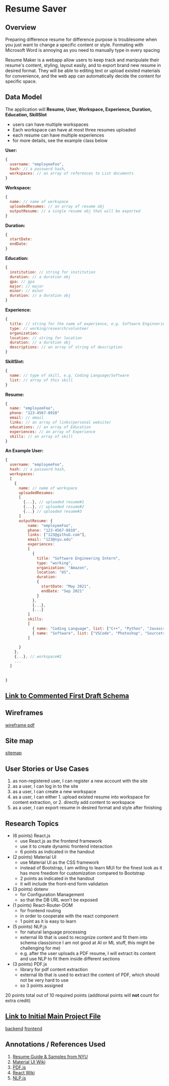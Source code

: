 # Resume Saver

## Overview
Preparing difference resume for difference purpose is troublesome when you just want to change a specific content or style. Formating with Microsoft Word is annoying as you need to manually type in every spacing

Resume Maker is a webapp allow users to keep track and manipulate their resume's content, styling, layout easily, and to export brand new resume in desired format. They will be able to editing text or upload existed materials for convenience, and the web app can automatically decide the content for specific space.

## Data Model

The application will **Resume, User, Workspace, Experience, Duration, Education, SkillSlot**

* users can have multiple workspaces
* Each workspace can have at most three resumes uploaded
* each resume can have multiple experiences
* for more details, see the example class below

**User:**

```javascript
{
  username: "employeeFoo",
  hash: // a password hash,
  workspaces: // an array of references to List documents
}
```
**Workspace:**
```javascript
{
  name: // name of workspace
  uploadedResumes: // an array of resume obj
  outputResume: // a single resume obj that will be exported
}
```
**Duration:**
```javascript
{
  startDate: 
  endDate:
}
```
**Education:**
```javascript
{
  institution: // string for institution
  duration: // a duration obj
  gpa: // gpa
  major: // major
  minor: // minor
  duration: // a duration obj
}

```
**Experience:**
```javascript
{
  title: // string for the name of experience, e.g. Software Enginnering Intern
  type: // working/research/volunteer
  organization: 
  location: // string for location
  duration: // a duration obj
  descriptions: // an array of string of description
}

```
**SkillSlot:**
```javascript
{
  name: // type of skill, e.g. Coding Language/Software
  list: // array of this skill
}

```
**Resume:**
```javascript
{
  name: "employeeFoo",
  phone: "123-4567-8910"
  email: // email
  links: // an array of links(personal website)
  educations: // an array of Education
  experiences: // an array of Experience
  skills: // an array of skill
}
```

**An Example User:**

```javascript
{
  username: "employeeFoo",
  hash: // a password hash,
  workspaces: 
  [
    {
      name: // name of workspace
      uploadedResumes: 
      [
        {...}, // uploaded resume#1
        {...}, // uploaded resume#2
        {...} // uploaded resume#3
      ]
      outputResume: {
          name: "employeeFoo",
          phone: "123-4567-8910",
          links: ["123@github.com"],
          email: "123@nyu.edu"
          experiences: 
          [
            {
              title: "Software Engineering Intern",
              type: "working",
              organization: "Amazon",
              location: "US",
              duration: 
              {
                startDate: "May 2021",
                endDate: "Sep 2021"
              }
            },
            {...},
            {...}
          ]
          skills: 
          [
            { name: "Coding Language", list: ["C++", "Python", "Javascript"]},
            { name: "Software", list: ["VSCode", "Photoshop", "Sourcetree"]}
          ]
          
      }
    },
    {...}, // workspace#2
    ...
  ]
    
  
}
```


## [Link to Commented First Draft Schema](./backend/src/models/) 


## Wireframes

[wireframe pdf](./documentation/467resume%20saver.pdf)

## Site map

[sitemap](./documentation/sitemap.png)

## User Stories or Use Cases


1. as non-registered user, I can register a new account with the site
2. as a user, I can log in to the site
3. as a user, I can create a new workspace
4. as a user, I can either 1. upload existed resume into workspace for content extraction, or 2. directly add content to workspace
5. as a user, I can export resume in desired format and style after finishing

## Research Topics

* (6 points) React.js
  * use React.js as the frontend framework
  * use it to create dynamic frontend interaction
  * 6 points as indicated in the handout
* (2 points) Material UI
  * use Material UI as the CSS framework
  * instead of Bootstrap, I am willing to learn MUI for the finest look as it has more freedom for customization compared to Bootstrap
  * 2 points as indicated in the handout
  * it will include the front-end form validation
* (3 points) dotenv
  * for Configuration Management
  * so that the DB URL won't be exposed
* (1 points) React-Router-DOM
  * for frontend routing
  * in order to cooperate with the react component
  * 1 point as it is easy to learn
* (5 points) NLP.js
  * for natural language processing
  * external lib that is used to recognize content and fit them into schema class(since I am not good at AI or ML stuff, this might be challenging for me)
  * e.g. after the user uploads a PDF resume, I will extract its content and use NLP to fit them inside different sections
* (3 points) PDF.js
  * library for pdf content extraction
  * external lib that is used to extract the content of PDF, which should not be very hard to use
  * so 3 points assigned



20 points total out of 10 required points (addtional points will __not__ count for extra credit)


## [Link to Initial Main Project File](./backend/src/app.mjs) 
[backend](./backend/src/app.mjs)
[frontend](./frontend/src/App.js)

## Annotations / References Used

1. [Resume Guide & Samples from NYU](https://docs.google.com/document/d/1XTGT4QmCwtRcgVhbKvQVajm_YA3MMo5uGsR_PqRAZqo/edit#heading=h.u8r00mk3z5ab)
2. [Material UI Wiki](https://mui.com/material-ui/getting-started/)
3. [PDF.js](https://stackoverflow.com/questions/1554280/how-to-extract-text-from-a-pdf-in-javascript)
4. [React Wiki](https://react.dev/learn)
5. [NLP.js](https://github.com/axa-group/nlp.js/blob/master/docs/v3/README.md)


